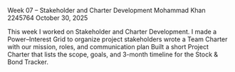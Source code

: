 Week 07 – Stakeholder and Charter Development
Mohammad Khan
2245764
October 30, 2025

This week I worked on Stakeholder and Charter Development.
I made a Power–Interest Grid to organize project stakeholders
wrote a Team Charter with our mission, roles, and communication plan
Built a short Project Charter that lists the scope, goals, and 3-month timeline for the Stock & Bond Tracker. 
